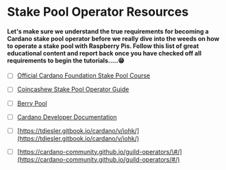 # Stake Pool Operator Resources

#### 

#### Let's make sure we understand the true requirements for becoming a Cardano stake pool operator before we really dive into the weeds on how to operate a stake pool with Raspberry Pis. Follow this list of great educational content and report back once you have checked off all requirements to begin the tutorials.....😁 

* [ ] [Official Cardano Foundation Stake Pool Course](https://cardano-foundation.gitbook.io/stake-pool-course/)
* [ ] [Coincashew Stake Pool Operator Guide](%20https://www.coincashew.com/coins/overview-ada/guide-how-to-build-a-haskell-stakepool-node#infinity-pre-announcements)
* [ ] [Berry Pool](%20https://github.com/alessandrokonrad/Pi-Pool)
* [ ] [Cardano Developer Documentation ](https://developers.cardano.org/en/testnets/cardano/overview/)
* [ ] [https://tdiesler.gitbook.io/cardano/v/iohk/](https://tdiesler.gitbook.io/cardano/v/iohk/) 
* [ ] [https://cardano-community.github.io/guild-operators/\#/](https://cardano-community.github.io/guild-operators/#/)



